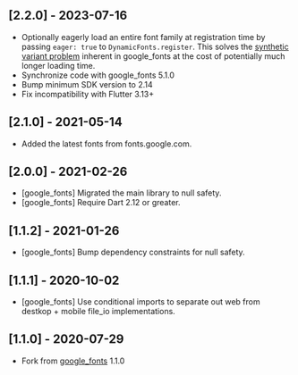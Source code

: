 ## [2.2.0] - 2023-07-16

* Optionally eagerly load an entire font family at registration time by passing
  `eager: true` to `DynamicFonts.register`. This solves the [synthetic variant
  problem](https://github.com/material-foundation/flutter-packages/issues/35#issuecomment-959043020)
  inherent in google_fonts at the cost of potentially much longer loading time.
* Synchronize code with google_fonts 5.1.0
* Bump minimum SDK version to 2.14
* Fix incompatibility with Flutter 3.13+

## [2.1.0] - 2021-05-14

* Added the latest fonts from fonts.google.com.

## [2.0.0] - 2021-02-26

* [google_fonts] Migrated the main library to null safety.
* [google_fonts] Require Dart 2.12 or greater.

## [1.1.2] - 2021-01-26

* [google_fonts] Bump dependency constraints for null safety.

## [1.1.1] - 2020-10-02

* [google_fonts] Use conditional imports to separate out web from destkop + mobile file_io implementations.

## [1.1.0] - 2020-07-29

* Fork from [google_fonts](https://pub.dev/packages/google_fonts) 1.1.0
